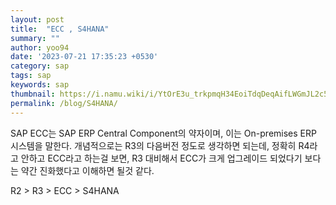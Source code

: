 ```yaml
---
layout: post
title:  "ECC , S4HANA"
summary: ""
author: yoo94
date: '2023-07-21 17:35:23 +0530'
category: sap
tags: sap
keywords: sap
thumbnail: https://i.namu.wiki/i/YtOrE3u_trkpmqH34EoiTdqDeqAifLWGmJL2c5DncbgJXEwyU8NPANPxcEX2TZ0g5xKlORnGeRLfBF1yXIaawQ.svg
permalink: /blog/S4HANA/
---
```

SAP ECC는 SAP ERP Central Component의 약자이며, 
이는 On-premises ERP 시스템을 말한다. 
개념적으로는 R3의 다음버전 정도로 생각하면 되는데,
정확히 R4라고 안하고 ECC라고 하는걸 보면, 
R3 대비해서 ECC가 크게 업그레이드 되었다기 보다는 
약간 진화했다고 이해하면 될것 같다.

R2 > R3 > ECC > S4HANA